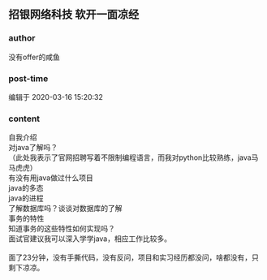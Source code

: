 ## 招银网络科技 软开一面凉经
### author 
没有offer的咸鱼
### post-time 

编辑于  2020-03-16 15:20:32
### content 
<div class="post-topic-des nc-post-content">
 <div>
  自我介绍
 </div>
 <div>
  对java了解吗？
 </div>
 <div>
  （此处我表示了官网招聘写着不限制编程语言，而我对python比较熟练，java马马虎虎）
 </div>
 <div>
  <span>
  </span>
  有没有用java做过什么项目
 </div>
 <div>
  java的多态
 </div>
 <div>
  java的进程
 </div>
 <div>
  了解数据库吗？谈谈对数据库的了解
 </div>
 <div>
  事务的特性
 </div>
 <div>
  知道事务的这些特性如何实现吗？
 </div>
 <div>
  面试官建议我可以深入学学java，相应工作比较多。
 </div>
 <div>
  <br/>
 </div>
 <div>
  面了23分钟，没有手撕代码，没有反问，项目和实习经历都没问，啥都没有，只剩下凉凉。
 </div>
 <div>
  <br/>
 </div>
 <div>
  <br/>
 </div>
 <div>
  <br/>
 </div>
</div>
